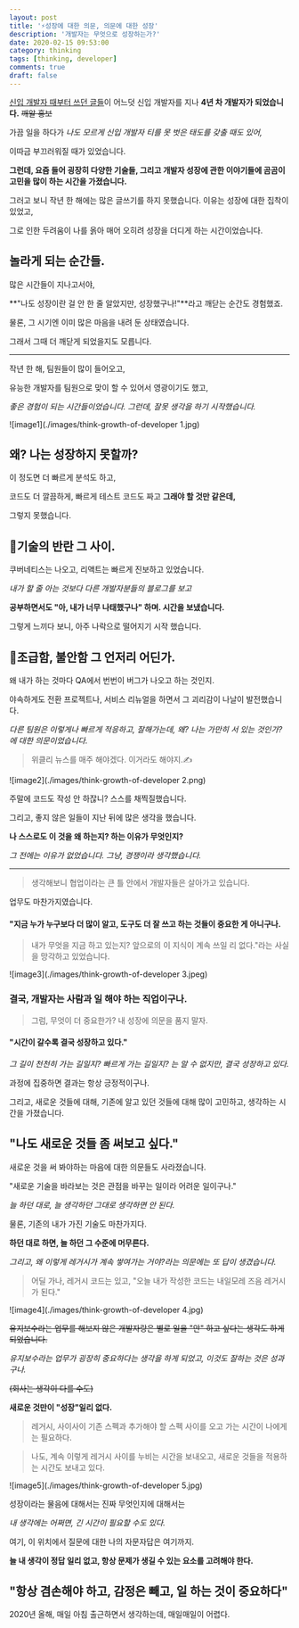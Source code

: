 ```yaml
---
layout: post
title: '⚡성장에 대한 의문, 의문에 대한 성장'
description: '개발자는 무엇으로 성장하는가?'
date: 2020-02-15 09:53:00
category: thinking
tags: [thinking, developer]
comments: true
draft: false
---
```


[신입 개발자 때부터 쓰던 글들](https://brunch.co.kr/@seungdols)이 어느덧 신입 개발자를 지나 **4년 차 개발자가 되었습니다.** ~~깨알 홍보~~

가끔 일을 하다가 _나도 모르게 신입 개발자 티를 못 벗은 태도를 갖출 때도 있어,_

이따금 부끄러워질 때가 있었습니다.

**그런데, 요즘 들어 굉장히 다양한 기술들, 그리고 개발자 성장에 관한 이야기들에 곰곰이 고민을 많이 하는 시간을 가졌습니다.**

그러고 보니 작년 한 해에는 많은 글쓰기를 하지 못했습니다. 이유는 성장에 대한 집착이 있었고,

그로 인한 두려움이 나를 옭아 매어 오히려 성장을 더디게 하는 시간이었습니다.

## 놀라게 되는 순간들.

많은 시간들이 지나고서야,

**"나도 성장이란 걸 안 한 줄 알았지만, 성장했구나!"**라고 깨닫는 순간도 경험했죠.

물론, 그 시기엔 이미 많은 마음을 내려 둔 상태였습니다.

그래서 그때 더 깨닫게 되었을지도 모릅니다.

---

작년 한 해, 팀원들이 많이 들어오고,

유능한 개발자를 팀원으로 맞이 할 수 있어서 영광이기도 했고,

_좋은 경험이 되는 시간들이었습니다. 그런데, 잘못 생각을 하기 시작했습니다._

![image1](./images/think-growth-of-developer 1.jpg)

## 왜? 나는 성장하지 못할까?

이 정도면 더 빠르게 분석도 하고,

코드도 더 깔끔하게, 빠르게 테스트 코드도 짜고 **그래야 할 것만 같은데,**

그렇지 못했습니다.

## 📖기술의 반란 그 사이.

쿠버네티스는 나오고, 리액트는 빠르게 진보하고 있었습니다.

_내가 할 줄 아는 것보다 다른 개발자분들의 블로그를 보고_

**공부하면서도 "아, 내가 너무 나태했구나" 하며. 시간을 보냈습니다.**

그렇게 느끼다 보니, 아주 나락으로 떨어지기 시작 했습니다.

## 😬조급함, 불안함 그 언저리 어딘가.

왜 내가 하는 것마다 QA에서 번번이 버그가 나오고 하는 것인지.

야속하게도 전환 프로젝트나, 서비스 리뉴얼을 하면서 그 괴리감이 나날이 발전했습니다.

_다른 팀원은 이렇게나 빠르게 적응하고, 잘해가는데, 왜? 나는 가만히 서 있는 것인가? 에 대한 의문이었습니다._

> 위클리 뉴스를 매주 해야겠다. 이거라도 해야지.✍️

![image2](./images/think-growth-of-developer 2.png)

주말에 코드도 작성 안 하잖니? 스스를 채찍질했습니다.

그리고, 좋지 않은 일들이 지난 뒤에 많은 생각을 했습니다.

**나 스스로도 이 것을 왜 하는지? 하는 이유가 무엇인지?**

_그 전에는 이유가 없었습니다. 그냥, 경쟁이라 생각했습니다._

---

> 생각해보니 협업이라는 큰 틀 안에서 개발자들은 살아가고 있습니다.

업무도 마찬가지였습니다.

#### "지금 누가 누구보다 더 많이 알고, 도구도 더 잘 쓰고 하는 것들이 중요한 게 아니구나.

> 내가 무엇을 지금 하고 있는지? 앞으로의 이 지식이 계속 쓰일 리 없다."라는 사실을 망각하고 있었습니다.

![image3](./images/think-growth-of-developer 3.jpeg)

### 결국, 개발자는 사람과 일 해야 하는 직업이구나.

> 그럼, 무엇이 더 중요한가? 내 성장에 의문을 품지 말자.

#### "시간이 갈수록 결국 성장하고 있다."

_그 길이 천천히 가는 길일지? 빠르게 가는 길일지? 는 알 수 없지만, 결국 성장하고 있다._

과정에 집중하면 결과는 항상 긍정적이구나.

그리고, 새로운 것들에 대해, 기존에 알고 있던 것들에 대해 많이 고민하고, 생각하는 시간을 가졌습니다.

## "나도 새로운 것들 좀 써보고 싶다."

새로운 것을 써 봐야하는 마음에 대한 의문들도 사라졌습니다.

"새로운 기술을 바라보는 것은 관점을 바꾸는 일이라 어려운 일이구나."

_늘 하던 대로, 늘 생각하던 그대로 생각하면 안 된다._

물론, 기존의 내가 가진 기술도 마찬가지다.

**하던 대로 하면, 늘 하던 그 수준에 머무른다.**

_그리고, 왜 이렇게 레거시가 계속 쌓여가는 거야?라는 의문에는 또 답이 생겼습니다._

> 어딜 가나, 레거시 코드는 있고,
> "오늘 내가 작성한 코드는 내일모레 즈음 레거시가 된다."

![image4](./images/think-growth-of-developer 4.jpg)

~~유지보수라는 업무를 해보지 않은 개발자랑은 별로 일을 "안" 하고 싶다는 생각도 하게 되었습니다.~~

_유지보수라는 업무가 굉장히 중요하다는 생각을 하게 되었고, 이것도 잘하는 것은 성과구나._

~~(회사는 생각이 다를 수도)~~

**새로운 것만이 "성장"일리 없다.**

> 레거시, 사이사이 기존 스펙과 추가해야 할 스펙 사이를 오고 가는 시간이 나에게는 필요하다.

> 나도, 계속 이렇게 레거시 사이를 누비는 시간을 보내오고, 새로운 것들을 적용하는 시간도 보내고 있다.

![image5](./images/think-growth-of-developer 5.jpg)

성장이라는 물음에 대해서는 진짜 무엇인지에 대해서는

_내 생각에는 어쩌면, 긴 시간이 필요할 수도 있다._

여기, 이 위치에서 질문에 대한 나의 자문자답은 여기까지.

**늘 내 생각이 정답 일리 없고, 항상 문제가 생길 수 있는 요소를 고려해야 한다.**

## "항상 겸손해야 하고, 감정은 빼고, 일 하는 것이 중요하다"

2020년 올해, 매일 아침 출근하면서 생각하는데, 매일매일이 어렵다.
